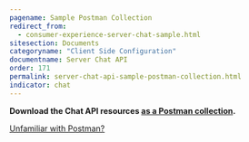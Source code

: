 ```yaml
---
pagename: Sample Postman Collection
redirect_from:
  - consumer-experience-server-chat-sample.html
sitesection: Documents
categoryname: "Client Side Configuration"
documentname: Server Chat API
order: 171
permalink: server-chat-api-sample-postman-collection.html
indicator: chat
---
```


**Download the Chat API resources [as a Postman collection](assets/content/ServerChatAPI.postman_collection).**

[Unfamiliar with Postman?](https://www.getpostman.com/)
